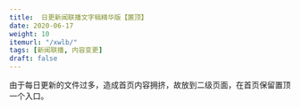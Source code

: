 ```yaml
---
title:  日更新闻联播文字稿精华版【置顶】
date: 2020-06-17
weight: 10
itemurl: "/xwlb/"
tags: [新闻联播, 内容变更]
draft: false
---
```


由于每日更新的文件过多，造成首页内容拥挤，故放到二级页面，在首页保留置顶一个入口。